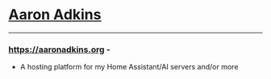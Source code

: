 #     [Aaron Adkins](https://aaronadkins.org)
--------------------------------------

### https://aaronadkins.org -
* A hosting platform for my Home Assistant/AI servers and/or more
